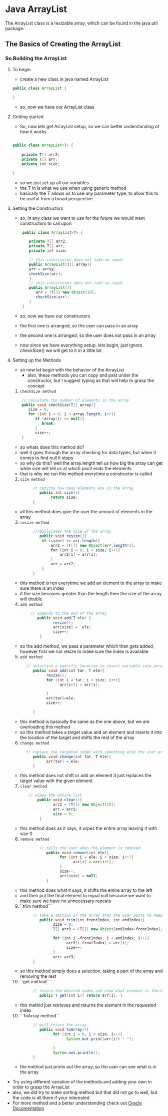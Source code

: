 # Java ArrayList

The ArrayList class is a resizable array, which can be found in the java.util package.


## The Basics of Creating the ArrayList  


### So Building the ArrayList

1. To begin
   - create a new class in java named ArrayList
    ```java
    public class ArrayList {
        
    }
    ```
    - so, now we have our ArrayList class
    
    
2. Getting started
    
    -  So, now lets get ArrayList setup, so we can better understanding of how it works
    ```java
    
    public class ArrayList<T> {
        
        private T[] arr2;
        private T[] arr;
        private int size;
   
    }
    ```
   - so we just set up all our variables
   - the T in <T> is what we use when using generic method
   - basically the T allows us to use any parameter type, to allow this to be useful from a broad perspective
   
  
3. Setting the Constructors
   - so, in any class we want to use for the future we would want constructors to call upon
   
     ```java
      public class ArrayList<T> {

         private T[] arr2;
         private T[] arr;
         private int size;
   
         // this constructor does not take an input
         public ArrayList(T[] array){
         arr = array;
         checkSize(arr);
         }
         // this constructor does not take an input
         public ArrayList(){
            arr = (T[]) new Object[10];
            checkSize(arr);
         }
      }
   - so, now we have our constructors
   - the first one is arranged, so the user can pass in an array
   - the second one is arranged, so the user does not pass in an array
   - now since we have everything setup, lets begin, just ignore checkSize() we will get to it in a little bit
   

4. Setting up the Methods 
   - so now let begin with the behavior of the ArrayList
      - also, these methods you can copy and past under the constructor, but I suggest typing as that will help to grasp the concept
   1.  ```checkSize method```
     ```java
         // calculate the number of elements in the array
         public void checkSize(T[] array){
            size = 0;
            for (int i = 0; i < array.length; i++){
               if (array[i] == null){
                  break;
               }
               size++;
         }
   ```
   - so whats does this method do?
   - well it goes through the array checking for data types, but when it comes to find null it stops
   - so why do this? well the array.length tell us how big the array can get while size will tell us at which piont ends the elements
   - that is why we run this method everytime a constructor is called
   2.  ```size method```
   ```java
            // returns how many elements are in the array
	           public int size(){
		            return size;
            }
   ```
   - all this method does give the user the amount of elements in the array
   3.  ```resize method```
   ```java
            //reallocates the size of the array
	           public void resize(){
                if (size+1 >= arr.length){
                    arr2 = (T[]) new Object[arr.length*2];
                    for (int i = 0; i < size; i++){
                        arr2[i] = arr[i];
                    }
                    arr = arr2;
                }
            }
   ```
   - this method is run everytime we add an element to the array to make sure there is an index
   - if the size becomes greater than the length then the size of the array will double
   4.  ```add method```
   ```java
           // appends to the end of the array
	          public void add(T ele) {
		             resize();
		             arr[size] =  ele;
		             size++;
	           }
   ```
   - so the add method, we pass a parameter which than gets added, however first we run resize to make sure the index is available
   5.  ```add method```
   ```java
         // selection a specific location to insert variable into array
	        public void add(int tar, T ele){
		          resize();
		          for (int i = tar; i < size; i++){
			            arr[i+1] = arr[i];

		          }
		          arr[tar]=ele;
		          size++;

	        }
   ```
   - this method is basically the same as the one above, but we are overloading this method
   - so this method takes a target value and an element and inserts it into the location of the target and shifts the rest of the array
   6.  ```change method```
   ```java
         // replace the targeted index with something else the user provides
	        public void change(int tar, T ele){
		          arr[tar] = ele;
	        }
   ```
   - this method does not shift or add an element it just replaces the target value with the given element
   7.  ```clear method```
   ```java
          // wipes the entire list
	          public void clear(){
		             arr2 = (T[]) new Object[10];
		             arr = arr2;
		             size = 0;
	           }
   ```
   - this method does as it says, it wipes the entire array leaving it with size 0
   8.  ```remove method```
   ```java
               // tells the user when the element is removed
	              public void remove(int ele){
		                for (int i = ele; i < size; i++){
			                  arr[i] = arr[i+1];
		                }
		                size--;
		                arr[size] = null;
	              }
   ```
   - this method does what it says, it shifts the entire array to the left
   - and then put the final element to equal null because we want to make sure we have no unnecessary repeats
   9.  ``trim method```
   ```java
            // take a section of the array that the user wants to keep and gets rid of the rest
	           public void trim(int frontIndex, int endIndex){
		             size = 0;
		             T[] arr3 = (T[]) new Object[endIndex-frontIndex];

		             for (int i =frontIndex; i < endIndex; i++){
			               arr3[i-frontIndex] = arr[i];
			               size++;
		             }
		             arr= arr3;
            }
   ```
   - so this method simply does a selection, taking a part of the array and removing the rest
   10.  ``get method```
   ```java
            // return the desired index and show what element is there
	           public T get(int i){ return arr[i]; }
   ```
   - this methid just retrieves and returns the element in the requested index
   10.  ``ToArray method```
   ```java
            // will return the array
	           public void toArray(){
		             for (int i = 0; i < size; i++){
			               System.out.print(arr[i]+ " ");

		             }
		             System.out.println();
            }
   ```
   - the method just prints out the array, so the user can see what is in the array



- Try using different variation of the methods and adding your own in order to grasp the ArrayList
- also, we did try to make sorting method but that did not go to well, but the code is all there if your interested
- For more method and a better understanding check out [Oracle Documentation](https://docs.oracle.com/javase/8/docs/api/java/util/ArrayList.html)



